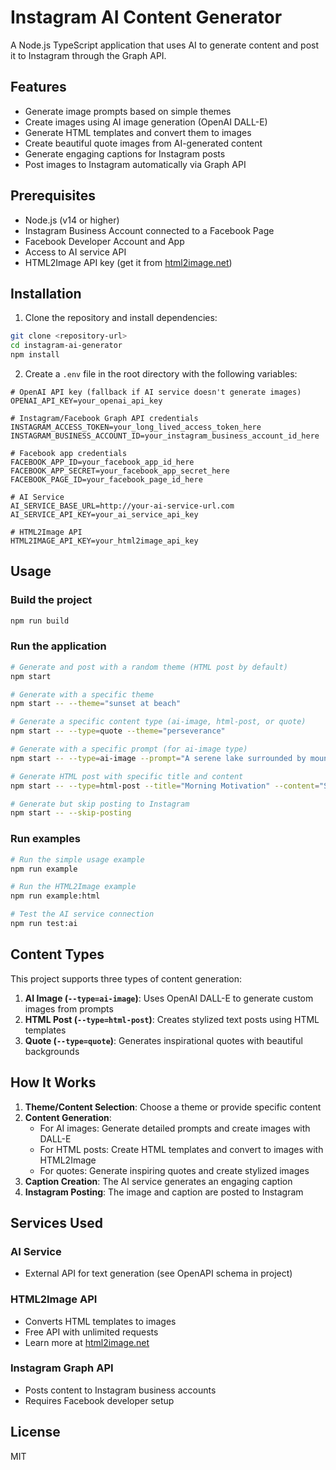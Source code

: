 # Instagram AI Content Generator

A Node.js TypeScript application that uses AI to generate content and post it to Instagram through the Graph API.

## Features

- Generate image prompts based on simple themes
- Create images using AI image generation (OpenAI DALL-E)
- Generate HTML templates and convert them to images
- Create beautiful quote images from AI-generated content
- Generate engaging captions for Instagram posts
- Post images to Instagram automatically via Graph API

## Prerequisites

- Node.js (v14 or higher)
- Instagram Business Account connected to a Facebook Page
- Facebook Developer Account and App
- Access to AI service API
- HTML2Image API key (get it from [html2image.net](https://www.html2image.net/))

## Installation

1. Clone the repository and install dependencies:

```bash
git clone <repository-url>
cd instagram-ai-generator
npm install
```

2. Create a `.env` file in the root directory with the following variables:

```
# OpenAI API key (fallback if AI service doesn't generate images)
OPENAI_API_KEY=your_openai_api_key

# Instagram/Facebook Graph API credentials
INSTAGRAM_ACCESS_TOKEN=your_long_lived_access_token_here
INSTAGRAM_BUSINESS_ACCOUNT_ID=your_instagram_business_account_id_here

# Facebook app credentials
FACEBOOK_APP_ID=your_facebook_app_id_here
FACEBOOK_APP_SECRET=your_facebook_app_secret_here
FACEBOOK_PAGE_ID=your_facebook_page_id_here

# AI Service
AI_SERVICE_BASE_URL=http://your-ai-service-url.com
AI_SERVICE_API_KEY=your_ai_service_api_key

# HTML2Image API
HTML2IMAGE_API_KEY=your_html2image_api_key
```

## Usage

### Build the project

```bash
npm run build
```

### Run the application

```bash
# Generate and post with a random theme (HTML post by default)
npm start

# Generate with a specific theme
npm start -- --theme="sunset at beach"

# Generate a specific content type (ai-image, html-post, or quote)
npm start -- --type=quote --theme="perseverance"

# Generate with a specific prompt (for ai-image type)
npm start -- --type=ai-image --prompt="A serene lake surrounded by mountains at dawn with mist rising from the water"

# Generate HTML post with specific title and content
npm start -- --type=html-post --title="Morning Motivation" --content="Start your day with positive thoughts and watch how it transforms your life."

# Generate but skip posting to Instagram
npm start -- --skip-posting
```

### Run examples

```bash
# Run the simple usage example
npm run example

# Run the HTML2Image example
npm run example:html

# Test the AI service connection
npm run test:ai
```

## Content Types

This project supports three types of content generation:

1. **AI Image (`--type=ai-image`)**: Uses OpenAI DALL-E to generate custom images from prompts
2. **HTML Post (`--type=html-post`)**: Creates stylized text posts using HTML templates
3. **Quote (`--type=quote`)**: Generates inspirational quotes with beautiful backgrounds

## How It Works

1. **Theme/Content Selection**: Choose a theme or provide specific content
2. **Content Generation**: 
   - For AI images: Generate detailed prompts and create images with DALL-E
   - For HTML posts: Create HTML templates and convert to images with HTML2Image
   - For quotes: Generate inspiring quotes and create stylized images
3. **Caption Creation**: The AI service generates an engaging caption
4. **Instagram Posting**: The image and caption are posted to Instagram

## Services Used

### AI Service
- External API for text generation (see OpenAPI schema in project)

### HTML2Image API
- Converts HTML templates to images
- Free API with unlimited requests
- Learn more at [html2image.net](https://www.html2image.net/)

### Instagram Graph API
- Posts content to Instagram business accounts
- Requires Facebook developer setup

## License

MIT 